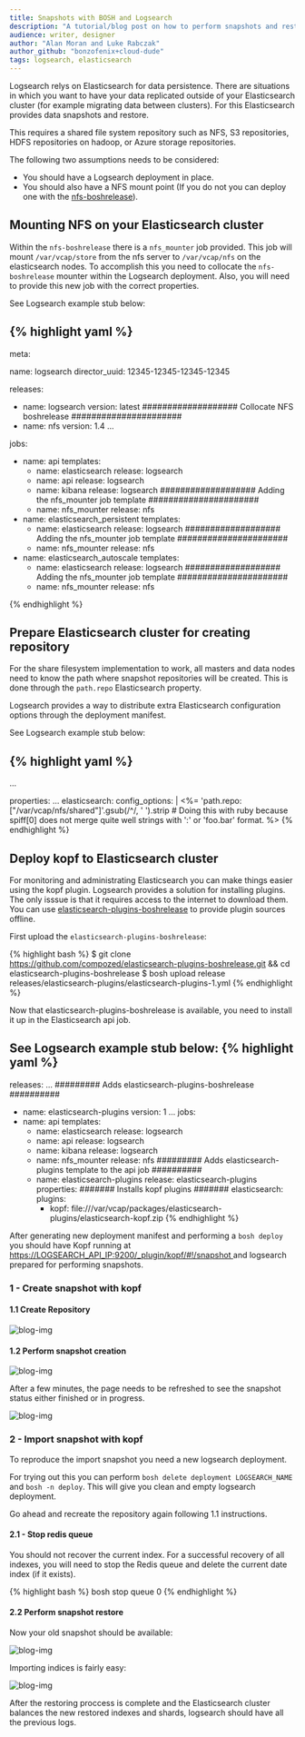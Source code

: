 ```yaml
---
title: Snapshots with BOSH and Logsearch
description: "A tutorial/blog post on how to perform snapshots and restores with logsearch"
audience: writer, designer
author: "Alan Moran and Luke Rabczak"
author_github: "bonzofenix+cloud-dude"
tags: logsearch, elasticsearch
---
```


Logsearch relys on Elasticsearch for data persistence. There are situations in which you want to have your data replicated outside of your Elasticsearch cluster (for example migrating data between clusters). For this Elasticsearch provides data snapshots and restore.

This requires a shared file system repository such as NFS, S3 repositories, HDFS repositories on hadoop, or Azure storage repositories.

The following two assumptions needs to be considered:

- You should have a Logsearch deployment in place.
- You should also have a NFS mount point (If you do not you can deploy one with the [nfs-boshrelease](https://github.com/compozed/nfs-boshrelease)). 

## Mounting NFS on your Elasticsearch cluster

Within the `nfs-boshrelease` there is a `nfs_mounter` job provided. This job will mount `/var/vcap/store` from the nfs server to `/var/vcap/nfs` on the elasticsearch nodes. To accomplish this you need to collocate the `nfs-boshrelease` mounter within the Logsearch deployment.  Also, you will need to provide this new job with the correct properties.

See Logsearch example stub below:

{% highlight yaml %}
---
meta:

name: logsearch
director_uuid: 12345-12345-12345-12345

releases:
- name: logsearch
  version: latest
################### Collocate NFS boshrelease ######################
- name: nfs
  version: 1.4
...

jobs:
- name: api
  templates:
  - name: elasticsearch
    release: logsearch
  - name: api
    release: logsearch
  - name: kibana
    release: logsearch
################### Adding the nfs_mounter job template ######################
  - name: nfs_mounter
    release: nfs
- name: elasticsearch_persistent
  templates:
  - name: elasticsearch
    release: logsearch
################### Adding the nfs_mounter job template ######################
  - name: nfs_mounter
    release: nfs
- name: elasticsearch_autoscale
  templates:
  - name: elasticsearch
    release: logsearch
################### Adding the nfs_mounter job template ######################
  - name: nfs_mounter
    release: nfs

{% endhighlight %}

## Prepare Elasticsearch cluster for creating repository

For the share filesystem implementation to work, all masters and data nodes need to know the path where snapshot repositories will be created. This is done through the `path.repo` Elasticsearch property. 

Logsearch provides a way to distribute extra Elasticsearch configuration options through the deployment manifest. 

See Logsearch example stub below:

{% highlight yaml %}
---
...

properties:
  ...
  elasticsearch:
    config_options: |
                   <%= 'path.repo: ["/var/vcap/nfs/shared"]'.gsub(/^/, '            ').strip # Doing this with ruby because spiff[0] does not merge quite well strings with ':' or 'foo.bar' format. %>
{% endhighlight %}

## Deploy kopf to Elasticsearch cluster

For monitoring and administrating Elasticsearch you can make things easier using the kopf plugin. Logsearch provides a solution for installing plugins. The only isssue is that it requires access to the internet to download them. You can use [elasticsearch-plugins-boshrelease](https://github.com/compozed/elasticsearch-plugins-boshrelease) to provide plugin sources offline.

First upload the `elasticsearch-plugins-boshrelease`:

{% highlight bash %}
    $ git clone https://github.com/compozed/elasticsearch-plugins-boshrelease.git && cd elasticsearch-plugins-boshrelease
    $ bosh upload release releases/elasticsearch-plugins/elasticsearch-plugins-1.yml
{% endhighlight %}

Now that elasticsearch-plugins-boshrelease is available, you need to install it up in the Elasticsearch api job. 

See Logsearch example stub below:
{% highlight yaml %}
---
releases:
...
######### Adds elasticsearch-plugins-boshrelease ##########
- name: elasticsearch-plugins
  version: 1
...
jobs:                                                                                                                                                                        
- name: api
  templates:
  - name: elasticsearch
    release: logsearch
  - name: api
    release: logsearch
  - name: kibana
    release: logsearch
  - name: nfs_mounter
    release: nfs
######### Adds elasticsearch-plugins template to the api job ##########
  - name: elasticsearch-plugins
    release: elasticsearch-plugins
  properties:
 ####### Installs kopf plugins #######
    elasticsearch:
      plugins:
      - kopf: file:///var/vcap/packages/elasticsearch-plugins/elasticsearch-kopf.zip
{% endhighlight %}


After generating new deployment manifest and performing a `bosh deploy` you should have Kopf running at [ https://LOGSEARCH_API_IP:9200/_plugin/kopf/#!/snapshot ]() and logsearch prepared for performing snapshots.

### 1 - Create snapshot with kopf

#### 1.1 Create Repository


![blog-img](/blog/uploads/2015-08-06-snapshots-with-bosh-and-logsearch/perform-snapshot-creation-1.png)

#### 1.2 Perform snapshot creation

![blog-img](/blog/uploads/2015-08-06-snapshots-with-bosh-and-logsearch/perform-snapshot-creation-2.png)

After a few minutes, the page needs to be refreshed to see the snapshot status either finished or in progress.

![blog-img](/blog/uploads/2015-08-06-snapshots-with-bosh-and-logsearch/perform-snapshot-creation-3.png)
 
### 2 - Import snapshot with kopf

To reproduce the import snapshot you need a new logsearch deployment. 

For trying out this you can perform `bosh delete deployment LOGSEARCH_NAME` and `bosh -n deploy`. This will give you clean and empty logsearch deployment.

Go ahead and recreate the repository again following 1.1 instructions.

#### 2.1 - Stop redis queue

You should not recover the current index. For a successful recovery of all indexes, you will need to stop the Redis queue and delete the current date index (if it exists).

{% highlight bash %}
  bosh stop queue 0
{% endhighlight %}

#### 2.2 Perform snapshot restore

Now your old snapshot should be available:

![blog-img](/blog/uploads/2015-08-06-snapshots-with-bosh-and-logsearch/perform-restore-1.png)

Importing indices is fairly easy: 

![blog-img](/blog/uploads/2015-08-06-snapshots-with-bosh-and-logsearch/perform-restore-2.png)

After the restoring proccess is complete and the Elasticsearch cluster balances the new restored indexes and shards, logsearch should have all the previous logs.

